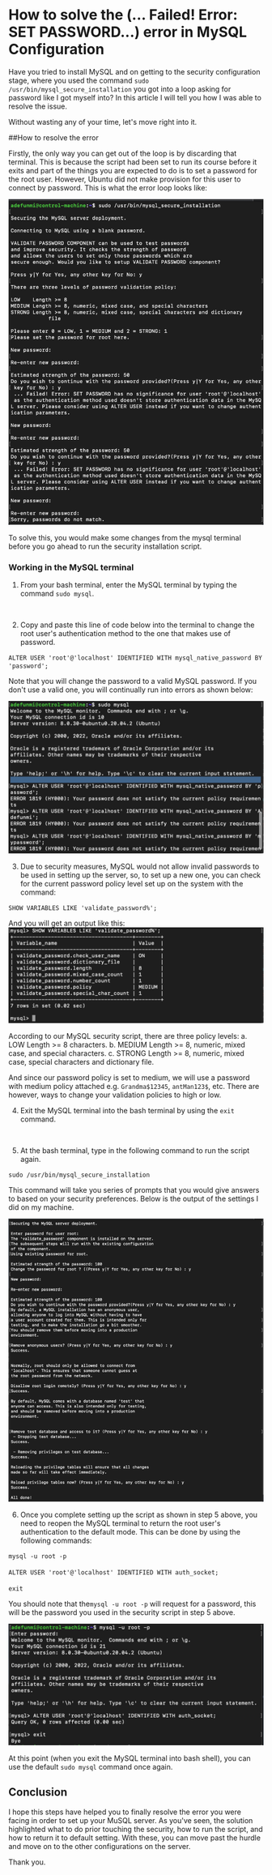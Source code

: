# How to solve the (... Failed! Error: SET PASSWORD...) error in MySQL Configuration

Have you tried to install MySQL and on getting to the security configuration stage, where you used the command `sudo /usr/bin/mysql_secure_installation` you got into a loop asking for password like I got myself into? In this article I will tell you how I was able to resolve the issue.

Without wasting any of your time, let's move right into it.

##How to resolve the error

Firstly, the only way you can get out of the loop is by discarding that terminal. This is because the script had been set to run its course before it exits and part of the things you are expected to do is to set a password for the root user. However, Ubuntu did not make provision for this user to connect by password. This is what the error loop looks like:

![mysql-error](images/mysql-error.png "mysql-error")

To solve this, you would make some changes from the mysql terminal before you go ahead to run the security installation script. 

### Working in the MySQL terminal
1. From your bash terminal, enter the MySQL terminal by typing the command `sudo mysql`.
<br>

2. Copy and paste this line of code below into the terminal to change the root user's authentication method to the one that makes use of password.

```
ALTER USER 'root'@'localhost' IDENTIFIED WITH mysql_native_password BY 'password';
```
Note that you will change the password to a valid MySQL password. If you don't use a valid one, you will continually run into errors as shown below:

![mysql-password](images/mysqlpasswd.png "mysql-passwd")
<br>

3. Due to security measures, MySQL would not allow invalid passwords to be used in setting up the server, so, to set up a new one, you can check for the current password policy level set up on the system with the command:

```
SHOW VARIABLES LIKE 'validate_password%';
```

And you will get an output like this:
![valid-mysql-password](images/mysqlpasswdvalidation.png "valid-mysql-password")

According to our MySQL security script, there are three policy levels:
a. LOW Length >= 8 characters.
b. MEDIUM Length >= 8, numeric, mixed case, and special characters.
c. STRONG Length >= 8, numeric, mixed case, special characters and dictionary file.

And since our password policy is set to medium, we will use a password with medium policy attached e.g. `Grandma$12345`, `antMan123$`, etc. There are however, ways to change your validation policies to high or low.
<br>

4. Exit the MySQL terminal into the bash terminal by using the `exit` command.
<br>

5. At the bash terminal, type in the following command to run the script again.
```
sudo /usr/bin/mysql_secure_installation
```
This command will take you series of prompts that you would give answers to based on your security preferences. Below is the output of the settings I did on my machine.

![mysql-security-config](images/mysql-security.png "mysql-security-config")
<br>

6. Once you complete setting up the script as shown in step 5 above, you need to reopen the MySQL terminal to return the root user's authentication to the default mode. This can be done by using the following commands:

```
mysql -u root -p

ALTER USER 'root'@'localhost' IDENTIFIED WITH auth_socket;

exit
```

You should note that the`mysql -u root -p` will request for a password, this will be the password you used in the security script in step 5 above.

![mysql-login](images/mysql-login.png "mysql-login")

At this point (when you exit the MySQL terminal into bash shell), you can use the default `sudo mysql` command once again.

## Conclusion

I hope this steps have helped you to finally resolve the error you were facing in order to set up your MuSQL server. As you've seen, the solution highlighted what to do prior touching the security, how to run the script, and how to return it to default setting. With these, you can move past the hurdle and move on to the other configurations on the server.

Thank you.





